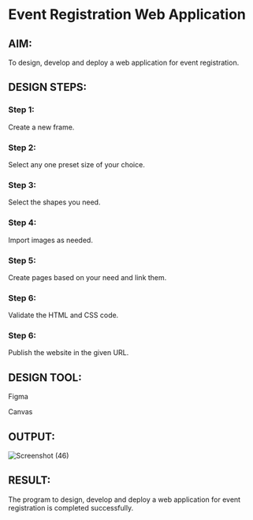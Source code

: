 # Event Registration Web Application

## AIM:
To design, develop and deploy a web application for event registration.

## DESIGN STEPS:

### Step 1:
Create a new frame.

### Step 2:
Select any one preset size of your choice.

### Step 3:
Select the shapes you need.

### Step 4:
Import images as needed.

### Step 5:
Create pages based on your need and link them.

### Step 6:

Validate the HTML and CSS code.

### Step 6:

Publish the website in the given URL.

## DESIGN TOOL:
Figma

Canvas

## OUTPUT:
![Screenshot (46)](https://user-images.githubusercontent.com/119828952/215329676-14f3f7a8-a010-45f0-b405-c42b2d9b7298.png)


## RESULT:
The program to design, develop and deploy a web application for event registration is completed successfully.
